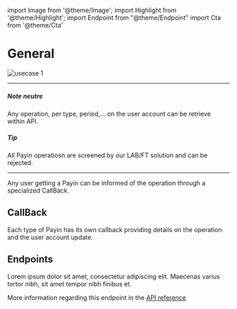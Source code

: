 import Image from '@theme/Image';
import Highlight from '@theme/Highlight';
import Endpoint from "@theme/Endpoint"
import Cta from '@theme/Cta'

# General

<Image src="docs/usecase-exemple-00.jpg" alt="usecase 1"/>

---

<Highlight type="neutre">

##### Note neutre

Any operation, per type, period,... on the user account can be retrieve within API.

</Highlight>
  

<Highlight type="tip">

##### Tip

All Payin operatiosn are screened by our LAB/FT solution and can be rejected.

</Highlight>

---

Any user getting a Payin can be informed of the operation through a specialized CallBack.

## CallBack

Each type of Payin has its own callback providing details on the operation and the user account update.

## Endpoints

Lorem ipsum dolor sit amet, consectetur adipiscing elit. Maecenas varius tortor nibh, sit amet tempor nibh finibus et.


More information regarding this endpoint in the [API reference](/api/api1)

<Endpoint apiUrl="/v1.0/migrationProxy" path="/api​/v1.0​/users​/{userid}​/kyc​/identitycontrol" method="post"/>

<!-- <Endpoint apiUrl="/v1.0/migrationProxy" path="​/api/v1.0/users/{userid}/cards/{id}" method="delete"/> -->

<Cta
  context="doc"
  ui="button"
  link="/api/api1"
  label="Try it out"
/>

